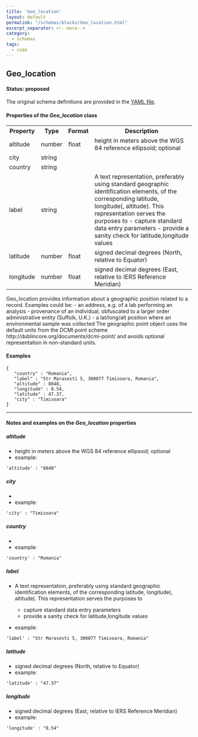 ```yaml
---
title: 'Geo_location'
layout: default
permalink: "/schemas/blocks/Geo_location.html"
excerpt_separator: <!--more-->
category:
  - schemas
tags:
  - code
---
```

## Geo_location

#### Status: __proposed__


The original schema definitions are provided in the [YAML file](https://github.com/ga4gh-schemablocks/blocks/blob/master/src/yaml/geo_location.yaml).

<!--more-->

<h4>Properties of the <i>Geo_location</i> class</h4>

<table>
  <tr>
    <th>Property</th>
    <th>Type</th>
    <th>Format</th>
    <th>Description</th>
  </tr>
  <tr>
    <td>altitude</td>
    <td>number</td>
    <td>float</td>
    <td>height in meters above the WGS 84 reference ellipsoid; optional</td>
  </tr>
  <tr>
    <td>city</td>
    <td>string</td>
    <td></td>
    <td></td>
  </tr>
  <tr>
    <td>country</td>
    <td>string</td>
    <td></td>
    <td></td>
  </tr>
  <tr>
    <td>label</td>
    <td>string</td>
    <td></td>
    <td>A text representation, preferably using standard geographic identification elements,
of the corresponding latitude, longitude(, altitude). This representation serves the purposes to
  - capture standard data entry parameters
  - provide a sanity check for latitude,longitude values
</td>
  </tr>
  <tr>
    <td>latitude</td>
    <td>number</td>
    <td>float</td>
    <td>signed decimal degrees (North, relative to Equator)</td>
  </tr>
  <tr>
    <td>longitude</td>
    <td>number</td>
    <td>float</td>
    <td>signed decimal degrees (East, relative to IERS Reference Meridian)</td>
  </tr>

</table>Geo_location provides information about a geographic position related to a record. Examples could be:
- an address, e.g. of a lab performing an analysis
- provenance of an individual, obfuscated to a larger order administrative entity (Suffolk, U.K.)
- a lat/long/alt position where an environmental sample was collected
The geographic point object uses the default units from the DCMI point scheme
http://dublincore.org/documents/dcmi-point/
and avoids optional representation in non-standard units.



#### Examples

```
{
   "country" : "Romania",
   "label" : "Str Marasesti 5, 300077 Timisoara, Romania",
   "altitude" : 8848,
   "longitude" : 8.54,
   "latitude" : 47.37,
   "city" : "Timisoara"
}
```
--------------------------------------------------------------------------------

<h4>Notes and examples on the <i>Geo_location</i> properties</h4>

##### altitude

* height in meters above the WGS 84 reference ellipsoid; optional
* example:

```
'altitude' : "8848"
```

##### city

* 
* example:

```
'city' : "Timisoara"
```

##### country

* 
* example:

```
'country' : "Romania"
```

##### label

* A text representation, preferably using standard geographic identification elements,
of the corresponding latitude, longitude(, altitude). This representation serves the purposes to
  - capture standard data entry parameters
  - provide a sanity check for latitude,longitude values

* example:

```
'label' : "Str Marasesti 5, 300077 Timisoara, Romania"
```

##### latitude

* signed decimal degrees (North, relative to Equator)
* example:

```
'latitude' : "47.37"
```

##### longitude

* signed decimal degrees (East, relative to IERS Reference Meridian)
* example:

```
'longitude' : "8.54"
```

